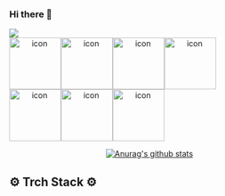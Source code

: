 ### Hi there 👋

<!--
**slobbie/slobbie** is a ✨ _special_ ✨ repository because its `README.md` (this file) appears on your GitHub profile.

Here are some ideas to get you started:

- 🔭 I’m currently working on ...
- 🌱 I’m currently learning ...
- 👯 I’m looking to collaborate on ...
- 🤔 I’m looking for help with ...
- 💬 Ask me about ...
- 📫 How to reach me: ...
- 😄 Pronouns: ...
- ⚡ Fun fact: ...
-->


<img src="https://capsule-render.vercel.app/api?type=waving&color=auto&height=300&section=header&text=Hello,I`m%20Slobbie&fontSize=90" />

<div align="center">
<div style="display: flex; align-items: flex-start;"><img src="https://techstack-generator.vercel.app/js-icon.svg" alt="icon" width="93" height="93" /><img src="https://techstack-generator.vercel.app/ts-icon.svg" alt="icon" width="93" height="93" /><img src="https://techstack-generator.vercel.app/react-icon.svg" alt="icon" width="93" height="93" /><img src="https://techstack-generator.vercel.app/redux-icon.svg" alt="icon" width="93" height="93" /></div><div style="display: flex; align-items: flex-start;"><img src="https://techstack-generator.vercel.app/sass-icon.svg" alt="icon" width="93" height="93" /><img src="https://techstack-generator.vercel.app/github-icon.svg" alt="icon" width="93" height="93" /><img src="https://techstack-generator.vercel.app/prettier-icon.svg" alt="icon" width="93" height="93" /></div>


[![Anurag's github stats](https://github-readme-stats.vercel.app/api?username=slobbie)](https://github.com/anuraghazra/github-readme-stats)
</div>

## ⚙️ Trch Stack ⚙️ 
                                           


